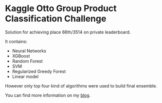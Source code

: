 # Kaggle Otto Group Product Classification Challenge

Solution for achieving place 66th/3514 on private leaderboard.

It contains:
* Neural Networks
* XGBoost
* Random Forest
* SVM
* Regularized Greedy Forest
* Linear model

However only top four kind of algorithms were used to build final ensemble.

You can find more information on my [blog](http://blog.aicry.com/kaggle-otto-group-product-classification-challenge/).

